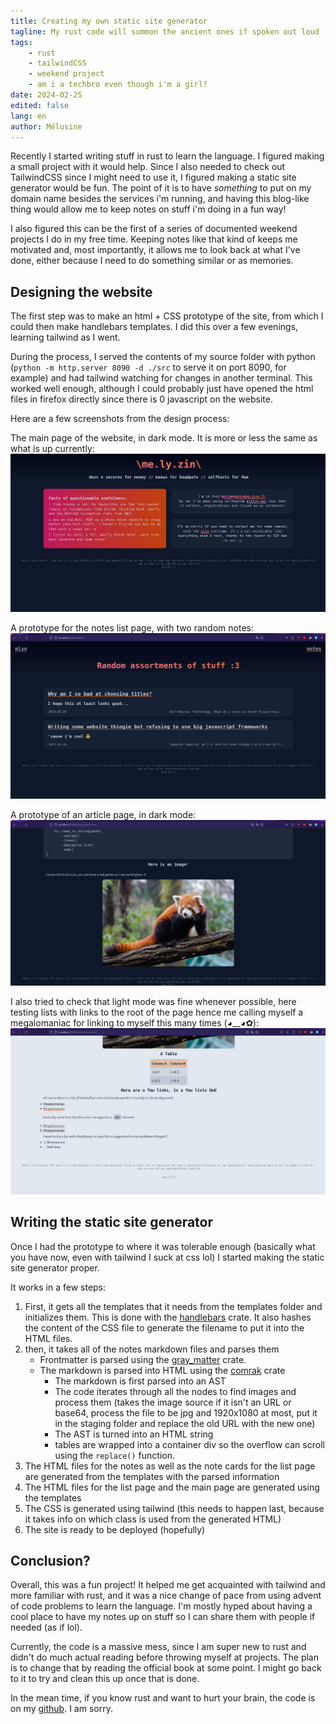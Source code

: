 ```yaml
---
title: Creating my own static site generator
tagline: My rust code will summon the ancient ones if spoken out loud
tags:
    - rust
    - tailwindCSS
    - weekend project
    - am i a techbro even though i'm a girl?
date: 2024-02-25
edited: false
lang: en
author: Mélusine
---
```


Recently I started writing stuff in rust to learn the language. I figured making a small project with it would help.
Since I also needed to check out TailwindCSS since I might need to use it, I figured making a static site generator would be fun.
The point of it is to have _something_ to put on my domain name besides the services i'm running, and having this blog-like thing would allow me to keep notes on stuff i'm doing in a fun way!

I also figured this can be the first of a series of documented weekend projects I do in my free time. Keeping notes like that kind of keeps me motivated and, most importantly, it allows me to look back at what I've done, either because I need to do something similar or as memories.

## Designing the website

The first step was to make an html + CSS prototype of the site, from which I could then make handlebars templates. I did this over a few evenings, learning tailwind as I went.

During the process, I served the contents of my source folder with python (`python -m http.server 8090 -d ./src` to serve it on port 8090, for example) and had tailwind watching for changes in another terminal. This worked well enough, although I could probably just have opened the html files in firefox directly since there is 0 javascript on the website.

Here are a few screenshots from the design process:

The main page of the website, in dark mode. It is more or less the same as what is up currently:
![image of the main page of the website in dark mode](../images/main_page.png)

A prototype for the notes list page, with two random notes:
![image of the notes list page in dark mode](../images/list_page.png)

A prototype of an article page, in dark mode:
![image of the article page in dark mode](../images/image.png)

I also tried to check that light mode was fine whenever possible, here testing lists with links to the root of the page hence me calling myself a megalomaniac for linking to myself this many times (◕__◕✿):
![image of the article page in white mode](../images/lists_lm.png)

## Writing the static site generator

Once I had the prototype to where it was tolerable enough (basically what you have now, even with tailwind I suck at css lol) I started making the static site generator proper.

It works in a few steps:
1. First, it gets all the templates that it needs from the templates folder and initializes them. This is done with the [handlebars](https://docs.rs/handlebars/latest/handlebars/) crate. It also hashes the content of the CSS file to generate the filename to put it into the HTML files.
2. then, it takes all of the notes markdown files and parses them
    - Frontmatter is parsed using the [gray_matter](https://docs.rs/gray_matter/latest/gray_matter/) crate.
    - The markdown is parsed into HTML using the [comrak](https://docs.rs/comrak/latest/comrak/) crate
        - The markdown is first parsed into an AST
        - The code iterates through all the nodes to find images and process them (takes the image source if it isn't an URL or base64, process the file to be jpg and 1920x1080 at most, put it in the staging folder and replace the old URL with the new one)
        - The AST is turned into an HTML string
        - tables are wrapped into a container div so the overflow can scroll using the `replace()` function.
3. The HTML files for the notes as well as the note cards for the list page are generated from the templates with the parsed information
4. The HTML files for the list page and the main page are generated using the templates
5. The CSS is generated using tailwind (this needs to happen last, because it takes info on which class is used from the generated HTML)
6. The site is ready to be deployed (hopefully)

## Conclusion?

Overall, this was a fun project! It helped me get acquainted with tailwind and more familiar with rust, and it was a nice change of pace from using advent of code problems to learn the language. I'm mostly hyped about having a cool place to have my notes up on stuff so I can share them with people if needed (as if lol).

Currently, the code is a massive mess, since I am super new to rust and didn't do much actual reading before throwing myself at projects.
The plan is to change that by reading the official book at some point.
I might go back to it to try and clean this up once that is done.


In the mean time, if you know rust and want to hurt your brain, the code is on my [github](https://github.com/melsincostan/ssg). I am sorry.